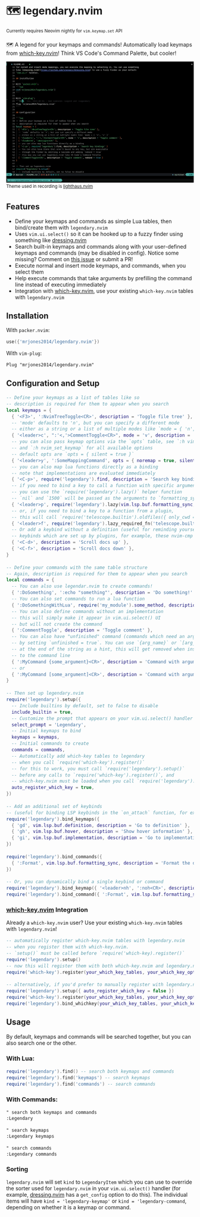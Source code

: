 # 🗺️ legendary.nvim

<sup>Currently requires Neovim nightly for `vim.keymap.set` API</sup>

🗺️ A legend for your keymaps and commands! Automatically load keymaps from [which-key.nvim](https://github.com/folke/which-key.nvim)!
Think VS Code's Command Palette, but cooler!

<!-- panvimdoc-ignore-start -->

![demo](./demo.gif)
<sup>Theme used in recording is [lighthaus.nvim](https://github.com/mrjones2014/lighthaus.nvim)</sup>

<!-- panvimdoc-ignore-end -->

## Features

- Define your keymaps and commands as simple Lua tables, then bind/create them with `legendary.nvim`
- Uses `vim.ui.select()` so it can be hooked up to a fuzzy finder using something like [dressing.nvim](https://github.com/stevearc/dressing.nvim)
- Search built-in keymaps and commands along with your user-defined keymaps and commands (may be disabled in config). Notice some missing? Comment on [this issue](https://github.com/mrjones2014/legendary.nvim/issues/1) or submit a PR!
- Execute normal and insert mode keymaps, and commands, when you select them
- Help execute commands that take arguments by prefilling the command line instead of executing immediately
- Integration with [which-key.nvim](https://github.com/folke/which-key.nvim), use your existing `which-key.nvim` tables with `legendary.nvim`

## Installation

With `packer.nvim`:

```lua
use({'mrjones2014/legendary.nvim'})
```

With `vim-plug`:

```VimL
Plug "mrjones2014/legendary.nvim"
```

## Configuration and Setup

```lua
-- Define your keymaps as a list of tables like so
-- description is required for them to appear when you search
local keymaps = {
  { '<F3>', ':NvimTreeToggle<CR>', description = 'Toggle file tree' },
  -- 'mode' defaults to 'n', but you can specify a different mode
  -- either as a string or a list of multiple modes like `mode = { 'n', 'v' }`
  { '<leader>c', ":'<,'>CommentToggle<CR>", mode = 'v', description = 'Toggle comment' },
  -- you can also pass keymap options via the `opts` table, see `:h vim.keymap.set`
  -- and `:h nvim_set_keymap` for all available options
  -- default opts are `opts = { silent = true }`
  { '<leader>y', ':SomeMappingCommand', opts = { noremap = true, silent = false } },
  -- you can also map lua functions directly as a binding
  -- note that implementations are evaluated immediately
  { '<C-p>', require('legendary').find, description = 'Search key bindings' },
  -- if you need to bind a key to call a function with specific arguments
  -- you can use the `require('legendary').lazy()` helper function
  -- `nil` and `1500` will be passed as the arguments to `formatting_sync` when called
  { '<leader>p', require('legendary').lazy(vim.lsp.buf.formatting_sync, nil, 1500), description = 'Format with 1.5s timeout' },
  -- or, if you need to bind a key to a function from a plugin,
  -- this will call `require('telescope.builtin').oldfiles({ only_cwd = true })` when triggered
  { '<leader>f', require('legendary').lazy_required_fn('telescope.builtin', 'oldfiles', { only_cwd = true }) }
  -- Or add a keybind without a definition (useful for reminding yourself of
  -- keybinds which are set up by plugins, for example, these nvim-cmp mappings)
  { '<C-d>', description = 'Scroll docs up' },
  { '<C-f>', description = 'Scroll docs down' },
}

-- Define your commands with the same table structure
-- Again, description is required for them to appear when you search
local commands = {
  -- You can also use legendar.nvim to create commands!
  { ':DoSomething', ':echo "something"', description = 'Do something!' },
  -- You can also set commands to run a lua function
  { ':DoSomethingWithLua', require('my_module').some_method, description = 'Do something with Lua!' },
  -- You can also define commands without an implementation
  -- this will simply make it appear in vim.ui.select() UI
  -- but will not create the command
  { ':CommentToggle', description = 'Toggle comment' },
  -- You can also have "unfinished" command (commands which need an argument)
  -- by setting `unfinished = true`. You can use `{arg_name}` or `[arg_name]`
  -- at the end of the string as a hint, this will get removed when inserted
  -- to the command line
  { ':MyCommand {some_argument}<CR>', description = 'Command with argument', unfinished = true },
  -- or
  { ':MyCommand [some_argument]<CR>', description = 'Command with argument', unfinished = true },
}

-- Then set up legendary.nvim
require('legendary').setup({
  -- Include builtins by default, set to false to disable
  include_builtin = true,
  -- Customize the prompt that appears on your vim.ui.select() handler
  select_prompt = 'Legendary',
  -- Initial keymaps to bind
  keymaps = keymaps,
  -- Initial commands to create
  commands = commands,
  -- Automatically add which-key tables to legendary
  -- when you call `require('which-key').register()`
  -- for this to work, you must call `require('legendary').setup()`
  -- before any calls to `require('which-key').register()`, and
  -- which-key.nvim must be loaded when you call `require('legendary').setup()`
  auto_register_which_key = true,
})

-- Add an additional set of keybinds
-- (useful for binding LSP keybinds in the `on_attach` function, for example)
require('legendary').bind_keymaps({
  { 'gd', vim.lsp.buf.definition, description = 'Go to definition' },
  { 'gh', vim.lsp.buf.hover, description = 'Show hover information' },
  { 'gi', vim.lsp.buf.implementation, description = 'Go to implementation' },
})

require('legendary').bind_commands({
  { ':Format', vim.lsp.buf.formatting_sync, description = 'Format the document with LSP' },
})

-- Or, you can dynamically bind a single keybind or command
require('legendary').bind_keymap({ '<leader>nh', ':noh<CR>', description = 'Remove hlsearch highlighting' })
require('legendary').bind_command({ ':Format', vim.lsp.buf.formatting_sync, description = 'Format the document with LSP' })
```

### [which-key.nvim](https://github.com/folke/which-key.nvim) Integration

Already a `which-key.nvim` user? Use your existing `which-key.nvim` tables with `legendary.nvim`!

```lua
-- automatically register which-key.nvim tables with legendary.nvim
-- when you register them with which-key.nvim.
-- `setup()` must be called before `require('which-key).register()`
require('legendary').setup()
-- now this will register them with both which-key.nvim and legendary.nvim
require('which-key').register(your_which_key_tables, your_which_key_opts)

-- alternatively, if you'd prefer to manually register with legendary.nvim
require('legendary').setup({ auto_register_which_key = false })
require('which-key').register(your_which_key_tables, your_which_key_opts)
require('legendary').bind_whichkey(your_which_key_tables, your_which_key_opts)
```

## Usage

By default, keymaps and commands will be searched together, but you can also search one or the other.

### With Lua:

```lua
require('legendary').find() -- search both keymaps and commands
require('legendary').find('keymaps') -- search keymaps
require('legendary').find('commands') -- search commands
```

### With Commands:

```VimL
" search both keymaps and commands
:Legendary

" search keymaps
:Legendary keymaps

" search commands
:Legendary commands
```

### Sorting

`legendary.nvim` will set `kind` to `LegendaryItem` which you can use to override
the sorter used for `legendary.nvim` in your `vim.ui.select()` handler (for example,
[dressing.nvim](https://github.com/stevearc/dressing.nvim) has a `get_config` option
to do this). The individual items will have `kind = 'legendary-keymap'` or
`kind = 'legendary-command`, depending on whether it is a keymap or command.
